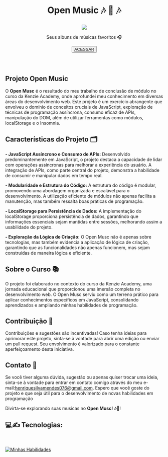  
<h1 align='center'>
    <P font-size='12px'> Open Music 🎶 🎸 🎶 </P>
</h1>



<p align='center'><img src='bannerReadme.png'></p>

<p align='center'> Seus albuns de músicas favoritos 🎧 <p>

<p align='center'><button ><a href='' > ACESSAR </a></button></p><br><h1></h1>


## Projeto Open Music

O **Open Musc** é o resultado do meu trabalho de conclusão de módulo no curso da Kenzie Academy, onde aprofundei meu conhecimento em diversas áreas do desenvolvimento web. Este projeto é um exercício abrangente que envolveu o domínio de conceitos cruciais de JavaScript, exploração de técnicas de programação assíncrona, consumo eficaz de APIs, manipulação do DOM, além de utilizar ferramentas como módulos, localStorage e o Insomnia.



## Características do Projeto 🗂️

**- JavaScript Assíncrono e Consumo de APIs:**
Desenvolvido predominantemente em JavaScript, o projeto destaca a capacidade de lidar com operações assíncronas para melhorar a experiência do usuário. A integração de APIs, como parte central do projeto, demonstra a habilidade de consumir e manipular dados em tempo real.

**- Modularidade e Estrutura do Código:**
A estrutura do código é modular, promovendo uma abordagem organizada e escalável para o desenvolvimento. A utilização eficiente de módulos não apenas facilita a manutenção, mas também ressalta boas práticas de programação.

**- LocalStorage para Persistência de Dados:**
A implementação do localStorage proporciona persistência de dados, garantindo que informações essenciais sejam mantidas entre sessões, melhorando assim a usabilidade do projeto.

**- Exploração da Lógica de Criação:**
O Open Musc não é apenas sobre tecnologias, mas também evidencia a aplicação de lógica de criação, garantindo que as funcionalidades não apenas funcionem, mas sejam construídas de maneira lógica e eficiente.


## Sobre o Curso  📚

O projeto foi elaborado no contexto do curso da Kenzie Academy, uma jornada educacional que proporcionou uma imersão completa no desenvolvimento web. O Open Musc serviu como um terreno prático para aplicar conhecimentos específicos em JavaScript, consolidando aprendizados e ampliando minhas habilidades de programação.

## Contribuição 🔂

Contribuições e sugestões são incentivadas! Caso tenha ideias para aprimorar este projeto, sinta-se à vontade para abrir uma edição ou enviar um pull request. Seu envolvimento é valorizado para o constante aperfeiçoamento desta iniciativa.



## Contato 📲
Se você tiver alguma dúvida, sugestão ou apenas quiser trocar uma ideia, sinta-se à vontade para entrar em contato comigo através do meu e-mail:[henriquesilvamendes076@gmail.com](henriquesilvamendes076@gmail.com).
Espero que você goste do projeto e que seja útil para o desenvolvimento de novas habilidades em programação

Divirta-se explorando suas musicas no **Open Musc! 🎶🎸**!

<h2>
    💻✍️ Tecnologias:
</h2>
<br>

[![Minhas Habilidades](https://skillicons.dev/icons?i=html,css,js)](https://skillicons.dev)

